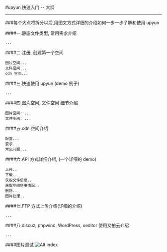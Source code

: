 #upyun 快速入门 -- 大纲  

-----  

###每个大点将拆分以后,用图文方式详细的介绍如何一步一步了解和使用 upyun

####一.静态文件类型, 常用需求介绍

```
...

```
  
####二.注册, 创建第一个空间  

```   
图片空间...
文件空间...
cdn 空间...

```   
####三.快速使用 upyun (demo 例子)

```
...

```

####四.图片空间, 文件空间 细节介绍

```  
图片空间: ...  
文件空间: ...

```
   
####五.cdn 空间介绍

```
配置...
要求...
常见问题...

```

####六.API 方式详细介绍, (一个详细的 demo)

```
上传..
下载..
获取文件信息..
获取空间使用情况..
删除..
图片处理..

```

####七.FTP 方式上传介绍(详细的介绍)

```
...

```
####八.discuz, phpwind, WordPress, ueditor 使用又拍云介绍

```
...

```
####图片测试
![Alt index](http://upyun-blog-pic.b0.upaiyun.com/upyunBlog/index.png)